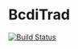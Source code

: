 # BcdiTrad

[![Build Status](https://github.com/jmeziere/BcdiTrad.jl/actions/workflows/CI.yml/badge.svg?branch=main)](https://github.com/jmeziere/BcdiTrad.jl/actions/workflows/CI.yml?query=branch%3Amain)
